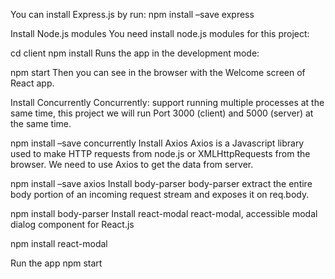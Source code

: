 You can install Express.js by run:
npm install –save express

Install Node.js modules
You need install node.js modules for this project:

cd client
npm install
Runs the app in the development mode:

npm start
Then you can see in the browser with the Welcome screen of React app.

Install Concurrently
Concurrently: support running multiple processes at the same time, this project we will run Port 3000 (client) and 5000 (server) at the same time.

npm install –save concurrently
Install Axios
Axios is a Javascript library used to make HTTP requests from node.js or XMLHttpRequests from the browser. We need to use Axios to get the data from server.

npm install –save axios
Install body-parser
body-parser extract the entire body portion of an incoming request stream and exposes it on req.body.

npm install body-parser
Install react-modal
react-modal, accessible modal dialog component for React.js

npm install react-modal

Run the app
npm start
